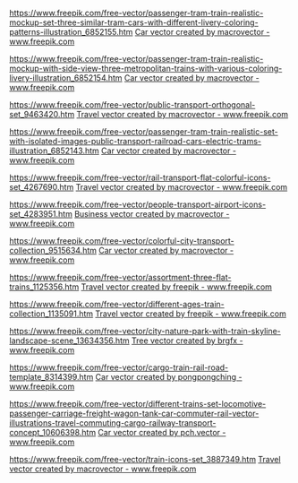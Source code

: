 
https://www.freepik.com/free-vector/passenger-tram-train-realistic-mockup-set-three-similar-tram-cars-with-different-livery-coloring-patterns-illustration_6852155.htm
<a href='https://www.freepik.com/vectors/car'>Car vector created by macrovector - www.freepik.com</a>

https://www.freepik.com/free-vector/passenger-tram-train-realistic-mockup-with-side-view-three-metropolitan-trains-with-various-coloring-livery-illustration_6852154.htm
<a href='https://www.freepik.com/vectors/car'>Car vector created by macrovector - www.freepik.com</a>

https://www.freepik.com/free-vector/public-transport-orthogonal-set_9463420.htm
<a href='https://www.freepik.com/vectors/travel'>Travel vector created by macrovector - www.freepik.com</a>

https://www.freepik.com/free-vector/passenger-tram-train-realistic-set-with-isolated-images-public-transport-railroad-cars-electric-trams-illustration_6852143.htm
<a href='https://www.freepik.com/vectors/car'>Car vector created by macrovector - www.freepik.com</a>

https://www.freepik.com/free-vector/rail-transport-flat-colorful-icons-set_4267690.htm
<a href='https://www.freepik.com/vectors/travel'>Travel vector created by macrovector - www.freepik.com</a>

https://www.freepik.com/free-vector/people-transport-airport-icons-set_4283951.htm
<a href='https://www.freepik.com/vectors/business'>Business vector created by macrovector - www.freepik.com</a>

https://www.freepik.com/free-vector/colorful-city-transport-collection_9515634.htm
<a href='https://www.freepik.com/vectors/car'>Car vector created by macrovector - www.freepik.com</a>

https://www.freepik.com/free-vector/assortment-three-flat-trains_1125356.htm
<a href='https://www.freepik.com/vectors/travel'>Travel vector created by freepik - www.freepik.com</a>

https://www.freepik.com/free-vector/different-ages-train-collection_1135091.htm
<a href='https://www.freepik.com/vectors/travel'>Travel vector created by freepik - www.freepik.com</a>

https://www.freepik.com/free-vector/city-nature-park-with-train-skyline-landscape-scene_13634356.htm
<a href='https://www.freepik.com/vectors/tree'>Tree vector created by brgfx - www.freepik.com</a>

https://www.freepik.com/free-vector/cargo-train-rail-road-template_8314399.htm
<a href='https://www.freepik.com/vectors/car'>Car vector created by pongpongching - www.freepik.com</a>

https://www.freepik.com/free-vector/different-trains-set-locomotive-passenger-carriage-freight-wagon-tank-car-commuter-rail-vector-illustrations-travel-commuting-cargo-railway-transport-concept_10606398.htm
<a href='https://www.freepik.com/vectors/car'>Car vector created by pch.vector - www.freepik.com</a>

https://www.freepik.com/free-vector/train-icons-set_3887349.htm
<a href='https://www.freepik.com/vectors/travel'>Travel vector created by macrovector - www.freepik.com</a>

